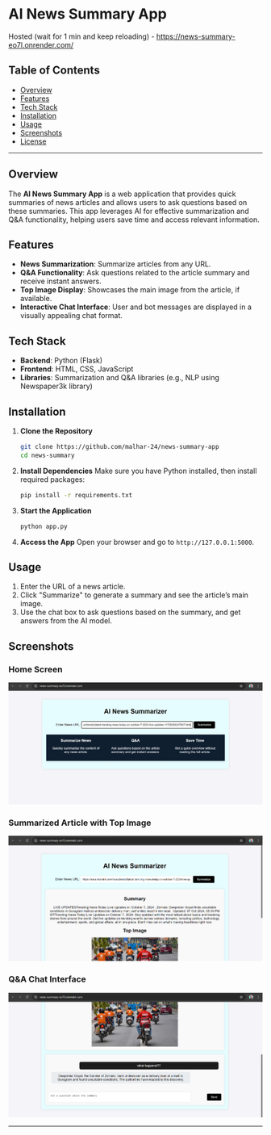 # AI News Summary App
Hosted (wait for 1 min and keep reloading) - https://news-summary-eo7l.onrender.com/ 
## Table of Contents
- [Overview](#overview)
- [Features](#features)
- [Tech Stack](#tech-stack)
- [Installation](#installation)
- [Usage](#usage)
- [Screenshots](#screenshots)
- [License](#license)

---

## Overview

The **AI News Summary App** is a web application that provides quick summaries of news articles and allows users to ask questions based on these summaries. This app leverages AI for effective summarization and Q&A functionality, helping users save time and access relevant information.

## Features

- **News Summarization**: Summarize articles from any URL.
- **Q&A Functionality**: Ask questions related to the article summary and receive instant answers.
- **Top Image Display**: Showcases the main image from the article, if available.
- **Interactive Chat Interface**: User and bot messages are displayed in a visually appealing chat format.

## Tech Stack

- **Backend**: Python (Flask)
- **Frontend**: HTML, CSS, JavaScript
- **Libraries**: Summarization and Q&A libraries (e.g., NLP using Newspaper3k library)

## Installation

1. **Clone the Repository**
   ```bash
   git clone https://github.com/malhar-24/news-summary-app
   cd news-summary
   ```

2. **Install Dependencies**
   Make sure you have Python installed, then install required packages:
   ```bash
   pip install -r requirements.txt
   ```

3. **Start the Application**
   ```bash
   python app.py
   ```

4. **Access the App**
   Open your browser and go to `http://127.0.0.1:5000`.

## Usage

1. Enter the URL of a news article.
2. Click "Summarize" to generate a summary and see the article’s main image.
3. Use the chat box to ask questions based on the summary, and get answers from the AI model.

## Screenshots

### Home Screen
![Home Screen](photos/Screenshot(2).png)

### Summarized Article with Top Image
![Summary Section](photos/Screenshot(4).png)

### Q&A Chat Interface
![Q&A Chat](photos/Screenshot(6).png)

---
